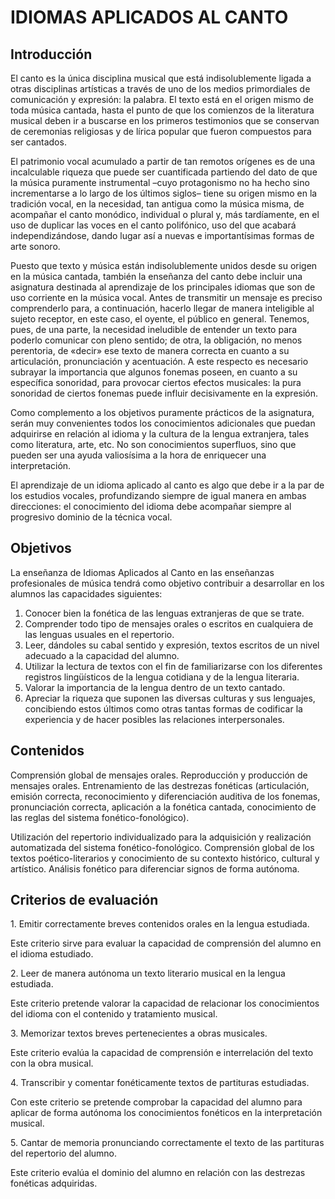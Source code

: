 # **IDIOMAS APLICADOS AL CANTO**

## **Introducción**

El canto es la única disciplina musical que está indisolublemente ligada a otras disciplinas artísticas a través de uno de los medios primordiales de comunicación y expresión: la palabra. El texto está en el origen mismo de toda música cantada, hasta el punto de que los comienzos de la literatura musical deben ir a buscarse en los primeros testimonios que se conservan de ceremonias religiosas y de lírica popular que fueron compuestos para ser cantados.

El patrimonio vocal acumulado a partir de tan remotos orígenes es de una incalculable riqueza que puede ser cuantificada partiendo del dato de que la música puramente instrumental –cuyo protagonismo no ha hecho sino incrementarse a lo largo de los últimos siglos– tiene su origen mismo en la tradición vocal, en la necesidad, tan antigua como la música misma, de acompañar el canto monódico, individual o plural y, más tardíamente, en el uso de duplicar las voces en el canto polifónico, uso del que acabará independizándose, dando lugar así a nuevas e importantísimas formas de arte sonoro.

Puesto que texto y música están indisolublemente unidos desde su origen en la música cantada, también la enseñanza del canto debe incluir una asignatura destinada al aprendizaje de los principales idiomas que son de uso corriente en la música vocal. Antes de transmitir un mensaje es preciso comprenderlo para, a continuación, hacerlo llegar de manera inteligible al sujeto receptor, en este caso, el oyente, el público en general. Tenemos, pues, de una parte, la necesidad ineludible de entender un texto para poderlo comunicar con pleno sentido; de otra, la obligación, no menos perentoria, de «decir» ese texto de manera correcta en cuanto a su articulación, pronunciación y acentuación. A este respecto es necesario subrayar la importancia que algunos fonemas poseen, en cuanto a su específica sonoridad, para provocar ciertos efectos musicales: la pura sonoridad de ciertos fonemas puede influir decisivamente en la expresión.

Como complemento a los objetivos puramente prácticos de la asignatura, serán muy convenientes todos los conocimientos adicionales que puedan adquirirse en relación al idioma y la cultura de la lengua extranjera, tales como literatura, arte, etc. No son conocimientos superfluos, sino que pueden ser una ayuda valiosísima a la hora de enriquecer una interpretación.

El aprendizaje de un idioma aplicado al canto es algo que debe ir a la par de los estudios vocales, profundizando siempre de igual manera en ambas direcciones: el conocimiento del idioma debe acompañar siempre al progresivo dominio de la técnica vocal.

## **Objetivos**

La enseñanza de Idiomas Aplicados al Canto en las enseñanzas profesionales de música tendrá como objetivo contribuir a desarrollar en los alumnos las capacidades siguientes:

1) Conocer bien la fonética de las lenguas extranjeras de que se trate.  
2) Comprender todo tipo de mensajes orales o escritos en cualquiera de las lenguas usuales en el repertorio.  
3) Leer, dándoles su cabal sentido y expresión, textos escritos de un nivel adecuado a la capacidad del alumno.  
4) Utilizar la lectura de textos con el fin de familiarizarse con los diferentes registros lingüísticos de la lengua cotidiana y de la lengua literaria.  
5) Valorar la importancia de la lengua dentro de un texto cantado.  
6) Apreciar la riqueza que suponen las diversas culturas y sus lenguajes, concibiendo estos últimos como otras tantas formas de codificar la experiencia y de hacer posibles las relaciones interpersonales.

## **Contenidos**

Comprensión global de mensajes orales. Reproducción y producción de mensajes orales. Entrenamiento de las destrezas fonéticas (articulación, emisión correcta, reconocimiento y diferenciación auditiva de los fonemas, pronunciación correcta, aplicación a la fonética cantada, conocimiento de las reglas del sistema fonético-fonológico).

Utilización del repertorio individualizado para la adquisición y realización automatizada del sistema fonético-fonológico. Comprensión global de los textos poético-literarios y conocimiento de su contexto histórico, cultural y artístico. Análisis fonético para diferenciar signos de forma autónoma.

## **Criterios de evaluación**

1\. Emitir correctamente breves contenidos orales en la lengua estudiada.

Este criterio sirve para evaluar la capacidad de comprensión del alumno en el idioma estudiado.

2\. Leer de manera autónoma un texto literario musical en la lengua estudiada.

Este criterio pretende valorar la capacidad de relacionar los conocimientos del idioma con el contenido y tratamiento musical.

3\. Memorizar textos breves pertenecientes a obras musicales.

Este criterio evalúa la capacidad de comprensión e interrelación del texto con la obra musical.

4\. Transcribir y comentar fonéticamente textos de partituras estudiadas.

Con este criterio se pretende comprobar la capacidad del alumno para aplicar de forma autónoma los conocimientos fonéticos en la interpretación musical.

5\. Cantar de memoria pronunciando correctamente el texto de las partituras del repertorio del alumno.

Este criterio evalúa el dominio del alumno en relación con las destrezas fonéticas adquiridas.